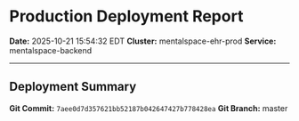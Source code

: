 # Production Deployment Report

**Date:** 2025-10-21 15:54:32 EDT
**Cluster:** mentalspace-ehr-prod
**Service:** mentalspace-backend

---

## Deployment Summary

**Git Commit:** `7aee0d7d357621bb52187b042647427b778428ea`
**Git Branch:** master

